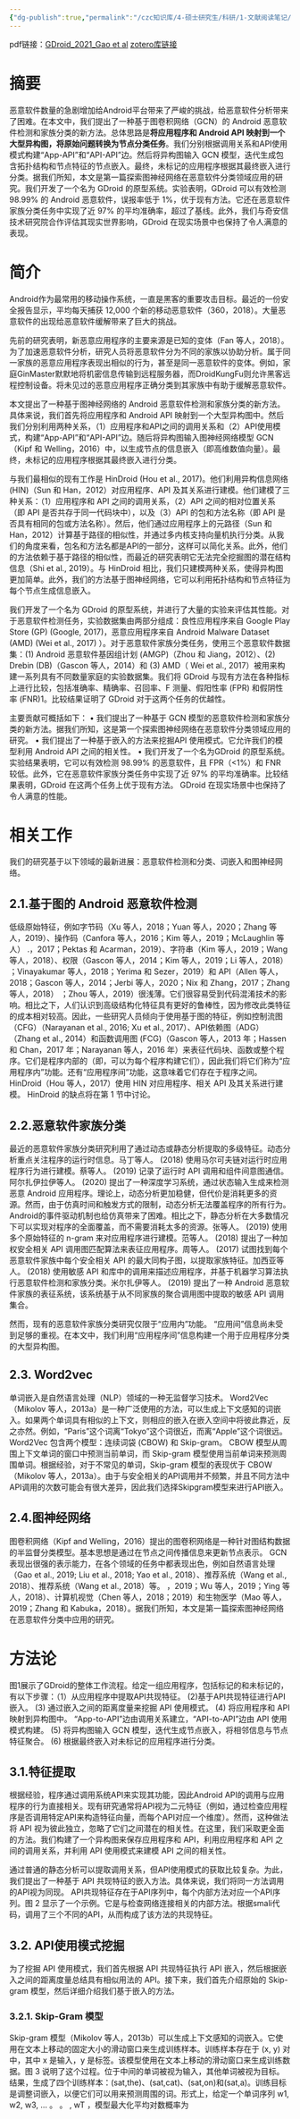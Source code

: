 ```yaml
---
{"dg-publish":true,"permalink":"/czc知识库/4-硕士研究生/科研/1-文献阅读笔记/2-图神经网络相关/202107.GDroid：Android malware detection and classification with graph convolutional network/","dgPassFrontmatter":true,"created":"2024-07-26T15:36:49.613+08:00","updated":"2024-12-08T12:30:21.212+08:00"}
---
```



pdf链接：[GDroid_2021_Gao et al](GDroid_2021_Gao%20et%20al.pdf)
[zotero库链接](zotero://select/library/items/SVXCMVT7)

# 摘要

恶意软件数量的急剧增加给Android平台带来了严峻的挑战，给恶意软件分析带来了困难。在本文中，我们提出了一种基于图卷积网络（GCN）的 Android 恶意软件检测和家族分类的新方法。总体思路是**将应用程序和 Android API 映射到一个大型异构图，将原始问题转换为节点分类任务**。我们分别根据调用关系和API使用模式构建“App-API”和“API-API”边。然后将异构图输入 GCN 模型，迭代生成包含拓扑结构和节点特征的节点嵌入。最终，未标记的应用程序根据其最终嵌入进行分类。据我们所知，本文是第一篇探索图神经网络在恶意软件分类领域应用的研究。我们开发了一个名为 GDroid 的原型系统。实验表明，GDroid 可以有效检测 98.99% 的 Android 恶意软件，误报率低于 1%，优于现有方法。它还在恶意软件家族分类任务中实现了近 97% 的平均准确率，超过了基线。此外，我们与奇安信技术研究院合作评估其现实世界影响，GDroid 在现实场景中也保持了令人满意的表现。

# 简介

Android作为最常用的移动操作系统，一直是黑客的重要攻击目标。最近的一份安全报告显示，平均每天捕获 12,000 个新的移动恶意软件（360，2018）。大量恶意软件的出现给恶意软件缓解带来了巨大的挑战。

先前的研究表明，新恶意应用程序的主要来源是已知的变体（Fan 等人，2018）。为了加速恶意软件分析，研究人员将恶意软件分为不同的家族以协助分析。属于同一家族的恶意应用程序表现出相似的行为，甚至是同一恶意软件的变体。例如，家庭GinMaster默默地将机密信息传输到远程服务器，而DroidKungFu则允许黑客远程控制设备。将未见过的恶意应用程序正确分类到其家族中有助于缓解恶意软件。

本文提出了一种基于图神经网络的 Android 恶意软件检测和家族分类的新方法。具体来说，我们首先将应用程序和 Android API 映射到一个大型异构图中。然后我们分别利用两种关系，（1）应用程序和API之间的调用关系和（2）API使用模式，构建“App-API”和“API-API”边。随后将异构图输入图神经网络模型 GCN（Kipf 和 Welling，2016）中，以生成节点的信息嵌入（即高维数值向量）。最终，未标记的应用程序根据其最终嵌入进行分类。

与我们最相似的现有工作是 HinDroid (Hou et al., 2017)。他们利用异构信息网络 (HIN)（Sun 和 Han，2012）对应用程序、API 及其关系进行建模。他们建模了三种关系：（1）应用程序和 API 之间的调用关系，（2）API 之间的相对位置关系（即 API 是否共存于同一代码块中），以及（3）API 的包和方法名称（即 API 是否具有相同的包或方法名称）。然后，他们通过应用程序上的元路径（Sun 和 Han，2012）计算基于路径的相似性，并通过多内核支持向量机执行分类。从我们的角度来看，包名和方法名都是API的一部分，这样可以简化关系。此外，他们的方法依赖于基于路径的相似性，而最近的研究表明它无法完全挖掘图的潜在结构信息（Shi et al., 2019）。与 HinDroid 相比，我们只建模两种关系，使得异构图更加简单。此外，我们的方法基于图神经网络，它可以利用拓扑结构和节点特征为每个节点生成信息嵌入。

我们开发了一个名为 GDroid 的原型系统，并进行了大量的实验来评估其性能。对于恶意软件检测任务，实验数据集由两部分组成：良性应用程序来自 Google Play Store (GP) (Google, 2017)，恶意应用程序来自 Android Malware Dataset (AMD) (Wei et al., 2017) ）。对于恶意软件家族分类任务，使用三个恶意软件数据集：(1) Android 恶意软件基因组计划 (AMGP)（Zhou 和 Jiang，2012）、(2) Drebin (DB)（Gascon 等人，2014）和 (3) AMD（ Wei et al., 2017）被用来构建一系列具有不同数量家庭的实验数据集。我们将 GDroid 与现有方法在各种指标上进行比较，包括准确率、精确率、召回率、F 测量、假阳性率 (FPR) 和假阴性率 (FNR)1。比较结果证明了 GDroid 对于这两个任务的优越性。

主要贡献可概括如下： 
• 我们提出了一种基于 GCN 模型的恶意软件检测和家族分类的新方法。据我们所知，这是第一个探索图神经网络在恶意软件分类领域应用的研究。 
• 我们提出了一种基于嵌入的方法来挖掘API 使用模式。它允许我们的模型利用 Android API 之间的相关性。 
• 我们开发了一个名为GDroid 的原型系统。实验结果表明，它可以有效检测 98.99% 的恶意软件，且 FPR（<1%）和 FNR 较低。此外，它在恶意软件家族分类任务中实现了近 97% 的平均准确率。比较结果表明，GDroid 在这两个任务上优于现有方法。 GDroid 在现实场景中也保持了令人满意的性能。

# 相关工作

我们的研究基于以下领域的最新进展：恶意软件检测和分类、词嵌入和图神经网络。

## 2.1.基于图的 Android 恶意软件检测

低级原始特征，例如字节码（Xu 等人，2018；Yuan 等人，2020；Zhang 等人，2019）、操作码（Canfora 等人，2016；Kim 等人，2019；McLaughlin 等人） .，2017；Pektas 和 Acarman，2019）、字符串（Kim 等人，2019；Wang 等人，2018）、权限（Gascon 等人，2014；Kim 等人，2019；Li 等人，2018） ；Vinayakumar 等人，2018；Yerima 和 Sezer，2019）和 API（Allen 等人，2018；Gascon 等人，2014；Jerbi 等人，2020；Nix 和 Zhang，2017；Zhang 等人，2018） ；Zhou 等人，2019）很浅薄。它们很容易受到代码混淆技术的影响。相比之下，人们认识到高级结构化特征具有更好的鲁棒性，因为修改此类特征的成本相对较高。因此，一些研究人员倾向于使用基于图的特征，例如控制流图（CFG）（Narayanan et al., 2016; Xu et al., 2017）、API依赖图（ADG）（Zhang et al., 2014）和函数调用图 (FCG)（Gascon 等人，2013 年；Hassen 和 Chan，2017 年；Narayanan 等人，2016 年）来表征代码块、函数或整个程序。它们是程序内部的（即，可以为每个程序构建它们），因此我们将它们称为“应用程序内”功能。还有“应用程序间”功能，这意味着它们存在于程序之间。 HinDroid（Hou 等人，2017）使用 HIN 对应用程序、相关 API 及其关系进行建模。 HinDroid 的缺点将在第 1 节中讨论。

## 2.2.恶意软件家族分类

最近的恶意软件家族分类研究利用了通过动态或静态分析提取的多级特征。动态分析重点关注程序的运行时信息。马丁等人。 (2018) 使用马尔可夫链对运行时应用程序行为进行建模。蔡等人。 (2019) 记录了运行时 API 调用和组件间意图通信。阿尔扎伊拉伊等人。 (2020) 提出了一种深度学习系统，通过状态输入生成来检测恶意 Android 应用程序。理论上，动态分析更加稳健，但代价是消耗更多的资源。然而，由于仿真时间和触发方式的限制，动态分析无法覆盖程序的所有行为。 Android的事件驱动机制也给仿真带来了困难。相比之下，静态分析在大多数情况下可以实现对程序的全面覆盖，而不需要消耗太多的资源。张等人。 (2019) 使用多个原始特征的 n-gram 来对应用程序进行建模。范等人。 (2018) 提出了一种加权安全相关 API 调用图匹配算法来表征应用程序。周等人。 (2017) 试图找到每个恶意软件家族中每个安全相关 API 的最大同构子图，以提取家族特征。加西亚等人。 (2018) 使用敏感 API 和库中的调用来描述应用程序，并基于机器学习算法执行恶意软件检测和家族分类。米尔扎伊等人。 (2019) 提出了一种 Android 恶意软件家族的表征系统，该系统基于从不同家族的聚合调用图中提取的敏感 API 调用集合。

然而，现有的恶意软件家族分类研究仅限于“应用内”功能。 “应用间”信息尚未受到足够的重视。在本文中，我们利用“应用程序间”信息构建一个用于应用程序分类的大型异构图。

## 2.3. Word2vec

单词嵌入是自然语言处理（NLP）领域的一种无监督学习技术。 Word2Vec（Mikolov 等人，2013a）是一种广泛使用的方法，可以生成上下文感知的词嵌入。如果两个单词具有相似的上下文，则相应的嵌入在嵌入空间中将彼此靠近，反之亦然。例如，“Paris”这个词离“Tokyo”这个词很近，而离“Apple”这个词很远。 Word2Vec 包含两个模型：连续词袋 (CBOW) 和 Skip-gram。 CBOW 模型从周围上下文单词的窗口中预测当前单词，而 Skip-gram 模型使用当前单词来预测周围单词。根据经验，对于不常见的单词，Skip-gram 模型的表现优于 CBOW（Mikolov 等人，2013a）。由于与安全相关的API调用并不频繁，并且不同方法中API调用的次数可能会有很大差异，因此我们选择Skipgram模型来进行API嵌入。

## 2.4.图神经网络

图卷积网络（Kipf and Welling，2016）提出的图卷积网络是一种针对图结构数据的半监督分类模型。基本思想是通过在节点之间传播信息来更新节点表示。 GCN表现出很强的表示能力，在各个领域的任务中都表现出色，例如自然语言处理（Gao et al., 2019; Liu et al., 2018; Yao et al., 2018）、推荐系统（Wang et al., 2018）、推荐系统（Wang et al., 2018）等。 ，2019；Wu 等人，2019；Ying 等人，2018）、计算机视觉（Chen 等人，2018；2019）和生物医学（Mao 等人，2019；Zhang 和 Kabuka，2018）。据我们所知，本文是第一篇探索图神经网络在恶意软件分类中应用的研究。

# 方法论

图1展示了GDroid的整体工作流程。给定一组应用程序，包括标记的和未标记的，有以下步骤：（1）从应用程序中提取API共现特征。 (2)基于API共现特征进行API嵌入。 (3) 通过嵌入之间的距离度量来挖掘 API 使用模式。 (4) 将应用程序和 API 映射到异构图中。 “App-to-API”边由调用关系建立，“API-to-API”边由 API 使用模式构建。 (5) 将异构图输入 GCN 模型，迭代生成节点嵌入，将相邻信息与节点特征聚合。 (6) 根据最终嵌入对未标记的应用程序进行分类。

## 3.1.特征提取

根据经验，程序通过调用系统API来实现其功能，因此Android API的调用与应用程序的行为直接相关。现有研究通常将API视为二元特征（例如，通过检查应用程序是否调用特定API来构造特征向量，而每个API对应一个维度）。然而，这种做法将 API 视为彼此独立，忽略了它们之间潜在的相关性。在这里，我们采取更全面的方法。我们构建了一个异构图来保存应用程序和 API，利用应用程序和 API 之间的调用关系，并利用 API 使用模式来建模 API 之间的相关性。

通过普通的静态分析可以提取调用关系，但API使用模式的获取比较复杂。为此，我们提出了一种基于 API 共现特征的嵌入方法。具体来说，我们将同一方法调用的API视为同现。 API共现特征存在于API序列中，每个内部方法对应一个API序列。图 2 显示了一个示例。它是与检查网络连接相关的内部方法。根据smali代码，调用了三个不同的API，从而构成了该方法的共现特征。

## 3.2. API使用模式挖掘

为了挖掘 API 使用模式，我们首先根据 API 共现特征执行 API 嵌入，然后根据嵌入之间的距离度量总结具有相似用法的 API。接下来，我们首先介绍原始的 Skip-gram 模型，然后详细介绍我们基于嵌入的方法。

### 3.2.1. Skip-Gram 模型

Skip-gram 模型（Mikolov 等人，2013b）可以生成上下文感知的词嵌入。它使用在文本上移动的固定大小的滑动窗口来生成训练样本。训练样本存在于 (x, y) 对中，其中 x 是输入，y 是标签。该模型使用在文本上移动的滑动窗口来生成训练数据。图 3 说明了这个过程。位于中间的单词被视为输入，其他单词被视为目标。结果，生成了四个训练样本：(sat,the)、(sat,cat)、(sat,on)和(sat,a)。训练目标是调整词嵌入，以便它们可以用来预测周围的词。形式上，给定一个单词序列 w1, w2, w3, ... 。 。 , wT ，模型最大化平均对数概率为